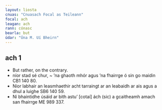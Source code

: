 ```yaml
---
layout: liosta
cnuas: "Cnuasach Focal as Teileann"
focal: ach
leagan: ach
rann: cónasc
bearla: but
údar: "Úna M. Uí Bheirn"
---
```


## ach 1


* But rather, on the contrary.
* níor stad sé chur, ~ ’na ghaoth mhór agus ’na fhairrge ó sin go maidin CB1 140 80.
* Níor labhair an leasmhaethir acht tarraingt ar an leabaidh ar ais agus a dhul a luighe SB6 140 59.
* Ní bhaintidhe úsáid ar bith astu’ [cotaí] ách (sic) a gcaitheamh amach san fhairrge ME 989 337.
